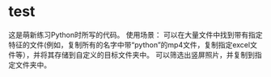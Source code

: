 # test
这是萌新练习Python时所写的代码。
使用场景：
  可以在大量文件中找到带有指定特征的文件(例如，复制所有的名字中带“python”的mp4文件，复制指定excel文件等），并将其存储到自定义的目标文件夹中。
  可以筛选出竖屏照片，并复制到指定文件夹中。
  
